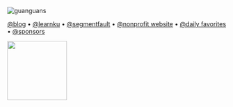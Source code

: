 
<p align="left"><img src="https://komarev.com/ghpvc/?username=guanguans&label=Profile%20views&color=0e75b6&style=flat" alt="guanguans" /></p>

[@blog](https://www.guanguans.cn) • [@learnku](https://learnku.com/blog/guanguans?filter=recent) • [@segmentfault](https://segmentfault.com/u/guanguans/articles?sort=newest) • [@nonprofit website](https://folkstory.github.io/lingqiu/#/) • [@daily favorites](https://github.com/guanguans/favorite-link) • [@sponsors](https://www.guanguans.cn/sponsors)

<a href="https://www.guanguans.cn" alt="guanguans's github stats">
    <img align="" height="137px" src="https://github-readme-stats.vercel.app/api?username=guanguans&hide_title=true&hide_border=true&show_icons=true&include_all_commits=true&line_height=21&bg_color=0,EC6C6C,FFD479,FFFC79,73FA79&theme=graywhite&locale=en" />
<!--     <img align="" height="137px" src="https://github-readme-stats.vercel.app/api/top-langs/?username=guanguans&hide_title=true&hide_border=true&layout=compact&bg_color=0,73FA79,73FDFF,D783FF&theme=graywhite&locale=en" /> -->
</a>

<!-- [![guanguans's github stats](https://github-readme-stats.vercel.app/api?username=guanguans&hide=commits&show_icons=true&theme=default)](https://www.guanguans.cn) -->

<!-- [![guanguans's github stats](https://metrics.lecoq.io/guanguans?template=classic&config.timezone=Asia%2FShanghai)](https://www.guanguans.cn) -->

<!--
**guanguans/guanguans** is a ✨ _special_ ✨ repository because its `README.md` (this file) appears on your GitHub profile.

Here are some ideas to get you started:

- 🔭 I’m currently working on ...
- 🌱 I’m currently learning ...
- 👯 I’m looking to collaborate on ...
- 🤔 I’m looking for help with ...
- 💬 Ask me about ...
- 📫 How to reach me: ...
- 😄 Pronouns: ...
- ⚡ Fun fact: ...
-->
